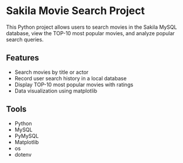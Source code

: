 # Sakila Movie Search Project

This Python project allows users to search movies in the Sakila MySQL database, view the TOP-10 most popular movies, and analyze popular search queries.

## Features
- Search movies by title or actor  
- Record user search history in a local database  
- Display TOP-10 most popular movies with ratings  
- Data visualization using matplotlib   

## Tools
- Python
- MySQL  
- PyMySQL  
- Matplotlib
- os
- dotenv

